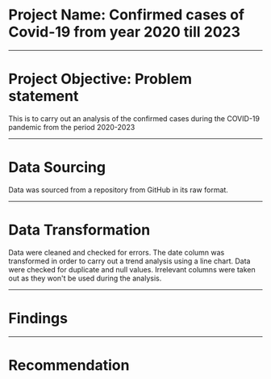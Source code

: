# Project Name: Confirmed cases of Covid-19 from year 2020 till 2023


---
# Project Objective: Problem statement
This is to carry out an analysis of the confirmed cases during the COVID-19 pandemic from the period 2020-2023


---
# Data Sourcing
Data was sourced from a repository from GitHub in its raw format. 

---
# Data Transformation
Data were cleaned and checked for errors. The date column was transformed in order to carry out a trend analysis using a line chart. Data were checked for duplicate and null values. Irrelevant columns were taken out as they won't be used during the analysis.

---
# Findings


---
# Recommendation

